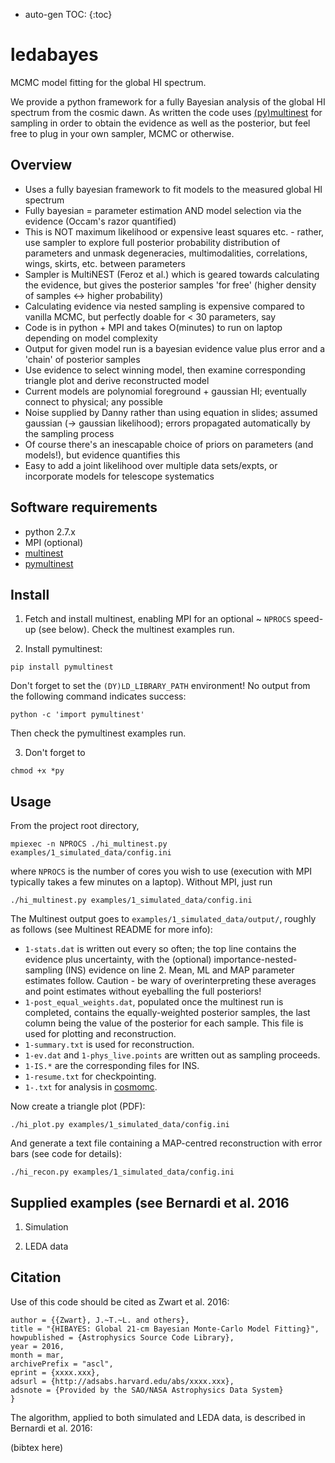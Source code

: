* auto-gen TOC:
{:toc}

# ledabayes

MCMC model fitting for the global HI spectrum.

We provide a python framework for a fully Bayesian analysis of the
global HI spectrum from the cosmic dawn. As written the code uses
[(py)multinest](http://ccpforge.cse.rl.ac.uk/gf/project/multinest) for
sampling in order to obtain the evidence as well as the posterior, but
feel free to plug in your own sampler, MCMC or otherwise.

## Overview

- Uses a fully bayesian framework to fit models to the measured global HI spectrum
- Fully bayesian = parameter estimation AND model selection via the evidence (Occam's razor quantified)
- This is NOT maximum likelihood or expensive least squares etc. - rather, use sampler to explore full posterior probability distribution of parameters and unmask degeneracies, multimodalities, correlations, wings, skirts, etc. between parameters
- Sampler is MultiNEST (Feroz et al.) which is geared towards calculating the evidence, but gives the posterior samples 'for free' (higher density of samples <-> higher probability)
- Calculating evidence via nested sampling is expensive compared to vanilla MCMC, but perfectly doable for < 30 parameters, say
- Code is in python + MPI and takes O(minutes) to run on laptop depending on model complexity
- Output for given model run is a bayesian evidence value plus error and a 'chain' of posterior samples
- Use evidence to select winning model, then examine corresponding triangle plot and derive reconstructed model
- Current models are polynomial foreground + gaussian HI; eventually connect to physical; any possible
- Noise supplied by Danny rather than using equation in slides; assumed gaussian (-> gaussian likelihood); errors propagated automatically by the sampling process
- Of course there's an inescapable choice of priors on parameters (and models!), but evidence quantifies this
- Easy to add a joint likelihood over multiple data sets/expts, or incorporate models for telescope systematics

## Software requirements

- python 2.7.x
- MPI (optional)
- [multinest](http://ccpforge.cse.rl.ac.uk/gf/project/multinest)
- [pymultinest](http://johannesbuchner.github.io/PyMultiNest)

## Install

1. Fetch and install multinest, enabling MPI for an optional ~ ```NPROCS```
speed-up (see below). Check the multinest examples run.

2. Install pymultinest:

```pip install pymultinest```

Don't forget to set the ```(DY)LD_LIBRARY_PATH``` environment! No output
from the following command indicates success:

```python -c 'import pymultinest'```

Then check the pymultinest examples run.

3. Don't forget to

```chmod +x *py```


## Usage

From the project root directory,

```mpiexec -n NPROCS ./hi_multinest.py examples/1_simulated_data/config.ini```

where ```NPROCS``` is the number of cores you wish to use (execution with
MPI typically takes a few minutes on a laptop). Without MPI, just run

```./hi_multinest.py examples/1_simulated_data/config.ini```

The Multinest output goes to ```examples/1_simulated_data/output/```,
roughly as follows (see Multinest README for more info):

- ```1-stats.dat``` is written out every so often; the top line contains the
  evidence plus uncertainty, with the (optional)
  importance-nested-sampling (INS) evidence on line 2. Mean, ML and
  MAP parameter estimates follow. Caution - be wary of
  overinterpreting these averages and point estimates without
  eyeballing the full posteriors!
- ```1-post_equal_weights.dat```, populated once the multinest run is
  completed, contains the equally-weighted posterior samples, the last
  column being the value of the posterior for each sample. This file
  is used for plotting and reconstruction.
- ```1-summary.txt``` is used for reconstruction.
- ```1-ev.dat``` and ```1-phys_live.points``` are written out as sampling proceeds.
- ```1-IS.*``` are the corresponding files for INS.
- ```1-resume.txt``` for checkpointing.
- ```1-.txt``` for analysis in [cosmomc](http://cosmologist.info/cosmomc).

Now create a triangle plot (PDF):

```./hi_plot.py examples/1_simulated_data/config.ini```

And generate a text file containing a MAP-centred reconstruction with
error bars (see code for details):

```./hi_recon.py examples/1_simulated_data/config.ini```


## Supplied examples (see Bernardi et al. 2016

1. Simulation

2. LEDA data

## Citation

Use of this code should be cited as Zwart et al. 2016:

```@misc{ascl_hibayes,
author = {{Zwart}, J.~T.~L. and others},
title = "{HIBAYES: Global 21-cm Bayesian Monte-Carlo Model Fitting}",
howpublished = {Astrophysics Source Code Library},
year = 2016,
month = mar,
archivePrefix = "ascl",
eprint = {xxxx.xxx},
adsurl = {http://adsabs.harvard.edu/abs/xxxx.xxx},
adsnote = {Provided by the SAO/NASA Astrophysics Data System}
}
```

The algorithm, applied to both simulated and LEDA data, is described
in Bernardi et al. 2016:

(bibtex here)




